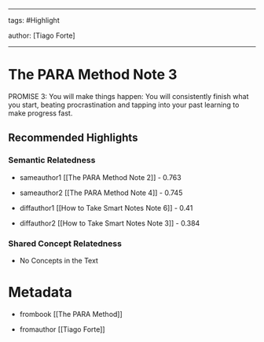




---

tags: #Highlight

author: [Tiago Forte]

---
# The PARA Method Note 3




PROMISE 3: You will make things happen: You will consistently finish what you start, beating procrastination and tapping into your past learning to make progress fast.


## Recommended Highlights

### Semantic Relatedness


- sameauthor1 [[The PARA Method Note 2]] - 0.763

- sameauthor2 [[The PARA Method Note 4]] - 0.745

- diffauthor1 [[How to Take Smart Notes Note 6]] - 0.41

- diffauthor2 [[How to Take Smart Notes Note 3]] - 0.384
### Shared Concept Relatedness


- No Concepts in the Text
# Metadata


- frombook [[The PARA Method]]

- fromauthor [[Tiago Forte]]